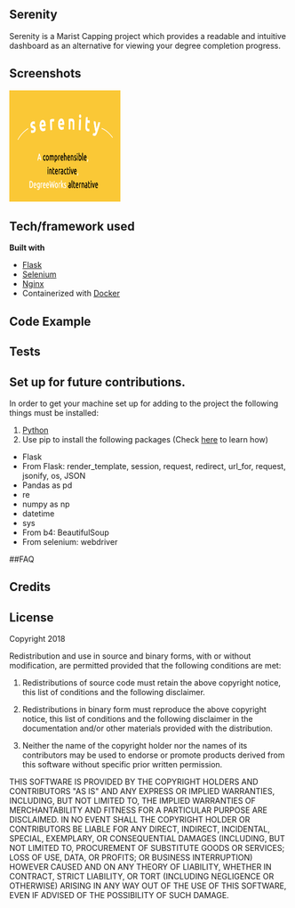 ## Serenity
Serenity is a Marist Capping project which provides a readable and intuitive dashboard
as an alternative for viewing your degree completion progress.



## Screenshots
<!-- ![Alt text](/static/img/serenityLogoScreenshot.png =100x100) -->
<img src="/static/img/serenityLogoScreenshot.png" alt="Serenity Logo" width="200" height="200"/>

## Tech/framework used
<b>Built with</b>
- [Flask](http://flask.pocoo.org)
- [Selenium](https://selenium-python.readthedocs.io)
- [Nginx](https://nginx.org/en/)
- Containerized with [Docker](https://www.docker.com)



## Code Example



## Tests


## Set up for future contributions.
In order to get your machine set up for adding to the project the following things must be installed:
1. [Python](https://www.python.org/downloads/)
2. Use pip to install the following packages (Check [here](https://packaging.python.org/tutorials/installing-packages/) to learn how)
- Flask
- From Flask: render_template, session, request, redirect, url_for, request, jsonify, os, JSON
- Pandas as pd
- re
- numpy as np
- datetime
- sys
- From b4: BeautifulSoup
- From selenium: webdriver

##FAQ


## Credits



## License
Copyright 2018

Redistribution and use in source and binary forms, with or without modification, are permitted provided that the following conditions are met:

1. Redistributions of source code must retain the above copyright notice, this list of conditions and the following disclaimer.

2. Redistributions in binary form must reproduce the above copyright notice, this list of conditions and the following disclaimer in the documentation and/or other materials provided with the distribution.

3. Neither the name of the copyright holder nor the names of its contributors may be used to endorse or promote products derived from this software without specific prior written permission.

THIS SOFTWARE IS PROVIDED BY THE COPYRIGHT HOLDERS AND CONTRIBUTORS "AS IS" AND ANY EXPRESS OR IMPLIED WARRANTIES, INCLUDING, BUT NOT LIMITED TO, THE IMPLIED WARRANTIES OF MERCHANTABILITY AND FITNESS FOR A PARTICULAR PURPOSE ARE DISCLAIMED. IN NO EVENT SHALL THE COPYRIGHT HOLDER OR CONTRIBUTORS BE LIABLE FOR ANY DIRECT, INDIRECT, INCIDENTAL, SPECIAL, EXEMPLARY, OR CONSEQUENTIAL DAMAGES (INCLUDING, BUT NOT LIMITED TO, PROCUREMENT OF SUBSTITUTE GOODS OR SERVICES; LOSS OF USE, DATA, OR PROFITS; OR BUSINESS INTERRUPTION) HOWEVER CAUSED AND ON ANY THEORY OF LIABILITY, WHETHER IN CONTRACT, STRICT LIABILITY, OR TORT (INCLUDING NEGLIGENCE OR OTHERWISE) ARISING IN ANY WAY OUT OF THE USE OF THIS SOFTWARE, EVEN IF ADVISED OF THE POSSIBILITY OF SUCH DAMAGE.
